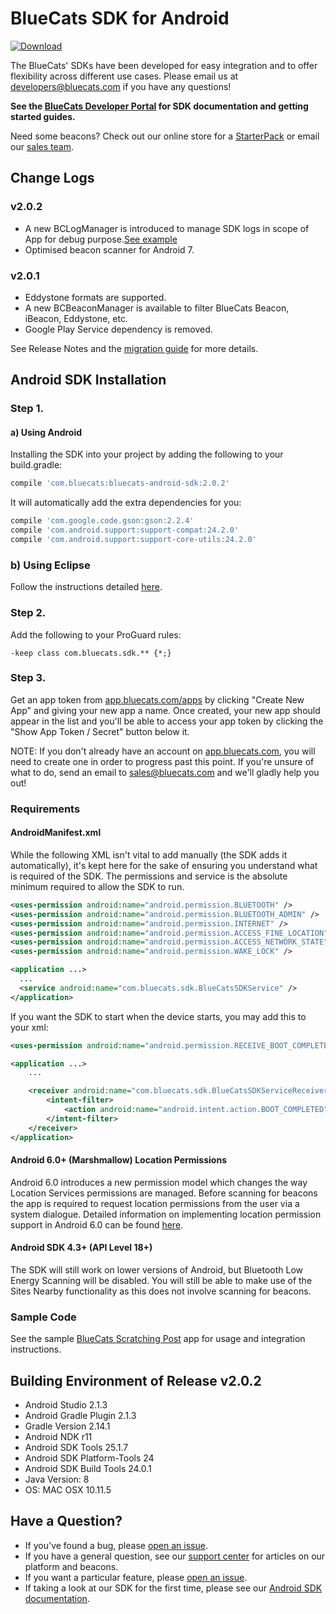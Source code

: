BlueCats SDK for Android
====================

[ ![Download](https://api.bintray.com/packages/bluecats/maven/bluecats-android-sdk/images/download.svg) ](https://bintray.com/bluecats/maven/bluecats-android-sdk/\_latestVersion)

The BlueCats' SDKs have been developed for easy integration and to offer flexibility across different use cases. Please email us at <a href="mailto:developers@bluecats.com">developers@bluecats.com</a> if you have any questions!

**See the [BlueCats Developer Portal](https://developer.bluecats.com) for SDK documentation and getting started guides.**

Need some beacons? Check out our online store for a [StarterPack](http://store.bluecats.com/collections/featured-products/products/bluecats-starterpack-with-usb) or email our [sales team](mailto:sales@bluecats.com).

## Change Logs
### v2.0.2
* A new BCLogManager is introduced to manage SDK logs in scope of App for debug purpose.[See example](https://gist.github.com/henrybluecats/c08d8726d5607cde8cc23b2abac36ae6)
* Optimised beacon scanner for Android 7.

### v2.0.1
* Eddystone formats are supported.
* A new BCBeaconManager is available to filter BlueCats Beacon, iBeacon, Eddystone, etc.
* Google Play Service dependency is removed.

See Release Notes and the [migration guide](https://developer.bluecats.com/guides/android-migrating-from-1-13-8-to-2-0-0-2-0-1) for more details.

## Android SDK Installation  
### Step 1.
#### a) Using Android
Installing the SDK into your project by adding the following to your build.gradle:
```gradle
compile 'com.bluecats:bluecats-android-sdk:2.0.2'
```

It will automatically add the extra dependencies for you:
```gradle
compile 'com.google.code.gson:gson:2.2.4'
compile 'com.android.support:support-compat:24.2.0'
compile 'com.android.support:support-core-utils:24.2.0'
```

### b) Using Eclipse
Follow the instructions detailed [here](https://gist.github.com/henrybluecats/33d11f7852b2d24157e9820543f88ede).

### Step 2.
Add the following to your ProGuard rules:
```
-keep class com.bluecats.sdk.** {*;}
```

### Step 3.
Get an app token from [app.bluecats.com/apps](http://app.bluecats.com/apps) by clicking "Create New App" and giving your new app a name. Once created, your new app should appear in the list and you'll be able to access your app token by clicking the "Show App Token / Secret" button below it.

NOTE: If you don't already have an account on [app.bluecats.com](http://app.bluecats.com/), you will need to create one in order to progress past this point. If you're unsure of what to do, send an email to [sales@bluecats.com](mailto:sales@bluecats.com) and we'll gladly help you out!

### Requirements
#### AndroidManifest.xml
While the following XML isn't vital to add manually (the SDK adds it automatically), it's kept here for the sake of ensuring you understand what is required of the SDK. The permissions and service is the absolute minimum required to allow the SDK to run.
```xml
<uses-permission android:name="android.permission.BLUETOOTH" />
<uses-permission android:name="android.permission.BLUETOOTH_ADMIN" />
<uses-permission android:name="android.permission.INTERNET" />
<uses-permission android:name="android.permission.ACCESS_FINE_LOCATION" />
<uses-permission android:name="android.permission.ACCESS_NETWORK_STATE" />
<uses-permission android:name="android.permission.WAKE_LOCK" />

<application ...>
  ...
  <service android:name="com.bluecats.sdk.BlueCatsSDKService" />
</application>
```

If you want the SDK to start when the device starts, you may add this to your xml:
```xml
<uses-permission android:name="android.permission.RECEIVE_BOOT_COMPLETED" />

<application ...>
    ...

    <receiver android:name="com.bluecats.sdk.BlueCatsSDKServiceReceiver" >
        <intent-filter>
            <action android:name="android.intent.action.BOOT_COMPLETED" />
        </intent-filter>
    </receiver>
</application>
```

#### Android 6.0+ (Marshmallow) Location Permissions
Android 6.0 introduces a new permission model which changes the way Location Services permissions are managed. Before scanning for beacons the app is required to request location permissions from the user via a system dialogue. Detailed information on implementing location permission support in Android 6.0 can be found [here](https://developer.bluecats.com/guides/android-6-0-and-location-services-permissions).

#### Android SDK 4.3+ (API Level 18+)
The SDK will still work on lower versions of Android, but Bluetooth Low Energy Scanning will be disabled. You will still be able to make use of the Sites Nearby functionality as this does not involve scanning for beacons.

### Sample Code
See the sample [BlueCats Scratching Post](https://github.com/bluecats/bluecats-scratchingpost-android) app for usage and integration instructions.

## Building Environment of Release v2.0.2
* Android Studio 2.1.3
* Android Gradle Plugin 2.1.3
* Gradle Version 2.14.1
* Android NDK r11
* Android SDK Tools 25.1.7
* Android SDK Platform-Tools 24
* Android SDK Build Tools 24.0.1
* Java Version: 8
* OS: MAC OSX 10.11.5

## Have a Question?
* If you've found a bug, please [open an issue](https://github.com/bluecats/bluecats-android-sdk/issues).
* If you have a general question, see our [support center](support.bluecats.com) for articles on our platform and beacons.
* If you want a particular feature, please [open an issue](https://github.com/bluecats/bluecats-android-sdk/issues).
* If taking a look at our SDK for the first time, please see our [Android SDK documentation](https://developer.bluecats.com/).
